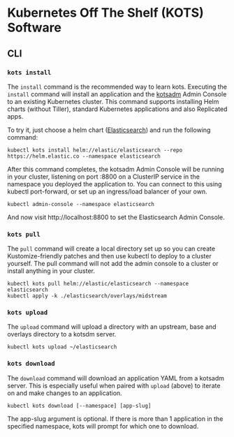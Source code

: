 # Kubernetes Off The Shelf (KOTS) Software

## CLI

### `kots install`
The `install` command is the recommended way to learn kots. Executing the `install` command will install an application and the [kotsadm](https://github.com/replicatedhq/kotsadm) Admin Console to an existing Kubernetes cluster. This command supports installing Helm charts (without Tiller), standard Kubernetes applications and also Replicated apps.

To try it, just choose a helm chart ([Elasticsearch](https://github.com/elastic/helm-charts/tree/master/elasticsearch)) and run the following command:

```
kubectl kots install helm://elastic/elasticsearch --repo https://helm.elastic.co --namespace elasticsearch
```

After this command completes, the kotsadm Admin Console will be running in your cluster, listening on port :8800 on a ClusterIP service in the namespace you deployed the application to. You can connect to this using kubectl port-forward, or set up an ingress/load balancer of your own.

```
kubectl admin-console --namespace elasticsearch
```

And now visit http://localhost:8800 to set the Elasticsearch Admin Console.


### `kots pull`
The `pull` command will create a local directory set up so you can create Kustomize-friendly patches and then use kubectl to deploy to a cluster yourself. The pull command will not add the admin console to a cluster or install anything in your cluster.

```
kubectl kots pull helm://elastic/elasticsearch --namespace elasticsearch
kubectl apply -k ./elasticsearch/overlays/midstream
```

### `kots upload`
The `upload` command will upload a directory with an upstream, base and overlays directory to a kotsdm server.

```
kubectl kots upload ~/elasticsearch
```

### `kots download`
The `download` command will download an application YAML from a kotsadm server. This is especially useful when paired with `upload` (above) to iterate on and make changes to an application.

```
kubectl kots download [--namespace] [app-slug]
```

The app-slug argument is optional. If there is more than 1 application in the specified namespace, kots will prompt for which one to download.
